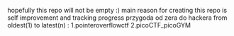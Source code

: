 hopefully this repo will not be empty :)
main reason for creating this repo is self improvement and tracking progress
przygoda od zera do hackera 
from oldest(1) to latest(n) : 
1.pointeroverflowctf 
2.picoCTF_picoGYM